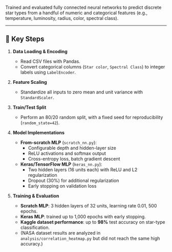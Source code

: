 Trained and evaluated fully connected neural networks to predict discrete star types from a handful of numeric and categorical features (e.g., temperature, luminosity, radius, color, spectral class).

---

## 🔑 Key Steps

1. **Data Loading & Encoding**  
   - Read CSV files with Pandas.  
   - Convert categorical columns (`Star color`, `Spectral Class`) to integer labels using `LabelEncoder`.  

2. **Feature Scaling**  
   - Standardize all inputs to zero mean and unit variance with `StandardScaler`.  

3. **Train/Test Split**  
   - Perform an 80/20 random split, with a fixed seed for reproducibility (`random_state=42`).  

4. **Model Implementations**  
   - **From-scratch MLP** (`scratch_nn.py`):  
     - Configurable depth and hidden-layer size  
     - ReLU activations and softmax output  
     - Cross-entropy loss, batch gradient descent  
   - **Keras/TensorFlow MLP** (`keras_nn.py`):  
     - Two hidden layers (16 units each) with ReLU and L2 regularization  
     - Dropout (30%) for additional regularization  
     - Early stopping on validation loss  

5. **Training & Evaluation**  
   - **Scratch MLP**: 3 hidden layers of 32 units, learning rate 0.01, 500 epochs.  
   - **Keras MLP**: trained up to 1,000 epochs with early stopping.  
   - **Kaggle dataset performance**: up to **98%** test accuracy on star-type classification.  
   - (NASA dataset results are analyzed in `analysis/correlation_heatmap.py` but did not reach the same high accuracy.)
